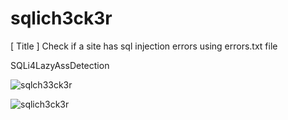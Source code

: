 # sqlich3ck3r
[ Title ] Check if a site has sql injection errors using errors.txt file 

SQLi4LazyAssDetection 

![sqlch33ck3r](https://user-images.githubusercontent.com/48766198/82634532-957dae00-9c06-11ea-9643-651e95ac828d.png)

![sqlich3ck3r](https://user-images.githubusercontent.com/48766198/82634534-96164480-9c06-11ea-892c-b978b82370b9.png)

